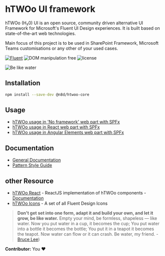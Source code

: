 # hTWOo UI framework

hTWOo (H₂0) UI is an open source, community driven alternative UI Framework for Microsoft's Fluent UI Design experiences. It is built based on state-of-the-art web technologies.

Main focus of this project is to be used in SharePoint Framework, Microsoft Teams customisations or any other of your used cases. 

[![Fluent](https://img.shields.io/badge/Fluent-blue)](https://www.youtube.com/watch?v=cJMwBwFj5nQ) ![DOM manipulation free](https://img.shields.io/badge/100%25-DOM%20manipulation%20free-orange) ![license](https://img.shields.io/github/license/n8design/liquid)

![Be like water][logo]

## Installation

```sh
npm install --save-dev @n8d/htwoo-core
```

## Usage

* [hTWOo usage in 'No framework' web part with SPFx](https://lab.n8d.studio/htwoo/how-to/how-to-spfx-html.html)
* [hTWOo usage in React web part with SPFx](https://lab.n8d.studio/htwoo/how-to/how-to-spfx-react.html) 
* [hTWOo usage in Angular Elements web part with SPFx](https://lab.n8d.studio/htwoo/how-to/how-to-spfx-angular-elements.html)

## Documentation

* [General Documentation](https://lab.n8d.studio/htwoo/)
* [Pattern Style Guide](https://lab.n8d.studio/htwoo/htwoo-core/?p=all)

## other Resource

* [hTWOo React](https://www.npmjs.com/package/@n8d/htwoo-react) - ReactJS implementation of hTWOo components - [Documentation](https://lab.n8d.studio/htwoo/htwoo-react/?path=/story/introduction-getting-started--page)
* [hTWOo Icons](https://www.npmjs.com/package/@n8d/htwoo-icons) - A set of all Fluent Design Icons

> **Don't get set into one form, adapt it and build your own, and let it grow, be like water.** Empty your mind, be formless, shapeless — like water. Now you put water in a cup, it becomes the cup; You put water into a bottle it becomes the bottle; You put it in a teapot it becomes the teapot. Now water can flow or it can crash. Be water, my friend. - [Bruce Lee](https://www.youtube.com/watch?v=cJMwBwFj5nQ))


**Contributor:** You ❤️

[logo]: https://lab.n8d.studio/htwoo/assets/htwoo.jpg "Be like water and adopt fast"
